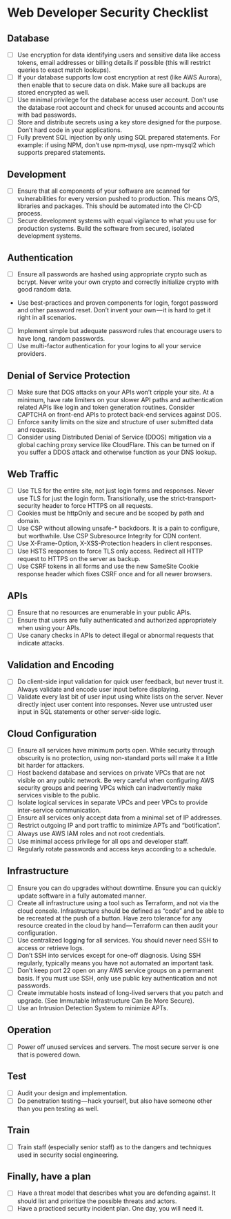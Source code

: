 # Web Developer Security Checklist

## Database

  - [ ] Use encryption for data identifying users and sensitive data like access tokens, email addresses or billing details if possible (this will restrict queries to exact match lookups).
  - [ ] If your database supports low cost encryption at rest (like AWS Aurora), then enable that to secure data on disk. Make sure all backups are stored encrypted as well.
  - [ ] Use minimal privilege for the database access user account. Don’t use the database root account and check for unused accounts and accounts with bad passwords.
  - [ ] Store and distribute secrets using a key store designed for the purpose. Don’t hard code in your applications.
  - [ ] Fully prevent SQL injection by only using SQL prepared statements. For example: if using NPM, don’t use npm-mysql, use npm-mysql2 which supports prepared statements.

## Development

  - [ ] Ensure that all components of your software are scanned for vulnerabilities for every version pushed to production. This means O/S, libraries and packages. This should be automated into the CI-CD process.
  - [ ] Secure development systems with equal vigilance to what you use for production systems. Build the software from secured, isolated development systems.

## Authentication

  - [ ] Ensure all passwords are hashed using appropriate crypto such as bcrypt. Never write your own crypto and correctly initialize crypto with good random data.
  - Use best-practices and proven components for login, forgot password and other password reset. Don’t invent your own — it is hard to get it right in all scenarios.
  - [ ] Implement simple but adequate password rules that encourage users to have long, random passwords.
  - [ ] Use multi-factor authentication for your logins to all your service providers.

## Denial of Service Protection

  - [ ] Make sure that DOS attacks on your APIs won’t cripple your site. At a minimum, have rate limiters on your slower API paths and authentication related APIs like login and token generation routines. Consider CAPTCHA on front-end APIs to protect back-end services against DOS.
  - [ ] Enforce sanity limits on the size and structure of user submitted data and requests.
  - [ ] Consider using Distributed Denial of Service (DDOS) mitigation via a global caching proxy service like CloudFlare. This can be turned on if you suffer a DDOS attack and otherwise function as your DNS lookup.

## Web Traffic

  - [ ] Use TLS for the entire site, not just login forms and responses. Never use TLS for just the login form. Transitionally, use the strict-transport-security header to force HTTPS on all requests.
  - [ ] Cookies must be httpOnly and secure and be scoped by path and domain.
  - [ ] Use CSP without allowing unsafe-* backdoors. It is a pain to configure, but worthwhile. Use CSP Subresource Integrity for CDN content.
  - [ ] Use X-Frame-Option, X-XSS-Protection headers in client responses.
  - [ ] Use HSTS responses to force TLS only access. Redirect all HTTP request to HTTPS on the server as backup.
  - [ ] Use CSRF tokens in all forms and use the new SameSite Cookie response header which fixes CSRF once and for all newer browsers.

## APIs

  - [ ] Ensure that no resources are enumerable in your public APIs.
  - [ ] Ensure that users are fully authenticated and authorized appropriately when using your APIs.
  - [ ] Use canary checks in APIs to detect illegal or abnormal requests that indicate attacks.

## Validation and Encoding

  - [ ] Do client-side input validation for quick user feedback, but never trust it. Always validate and encode user input before displaying.
  - [ ] Validate every last bit of user input using white lists on the server. Never directly inject user content into responses. Never use untrusted user input in SQL statements or other server-side logic.

## Cloud Configuration

  - [ ] Ensure all services have minimum ports open. While security through obscurity is no protection, using non-standard ports will make it a little bit harder for attackers.
  - [ ] Host backend database and services on private VPCs that are not visible on any public network. Be very careful when configuring AWS security groups and peering VPCs which can inadvertently make services visible to the public.
  - [ ] Isolate logical services in separate VPCs and peer VPCs to provide inter-service communication.
  - [ ] Ensure all services only accept data from a minimal set of IP addresses.
  - [ ] Restrict outgoing IP and port traffic to minimize APTs and “botification”.
  - [ ] Always use AWS IAM roles and not root credentials.
  - [ ] Use minimal access privilege for all ops and developer staff.
  - [ ] Regularly rotate passwords and access keys according to a schedule.

## Infrastructure

  - [ ] Ensure you can do upgrades without downtime. Ensure you can quickly update software in a fully automated manner.
  - [ ] Create all infrastructure using a tool such as Terraform, and not via the cloud console. Infrastructure should be defined as “code” and be able to be recreated at the push of a button. Have zero tolerance for any resource created in the cloud by hand — Terraform can then audit your configuration.
  - [ ] Use centralized logging for all services. You should never need SSH to access or retrieve logs.
  - [ ] Don’t SSH into services except for one-off diagnosis. Using SSH regularly, typically means you have not automated an important task.
  - [ ] Don’t keep port 22 open on any AWS service groups on a permanent basis. If you must use SSH, only use public key authentication and not passwords.
  - [ ] Create immutable hosts instead of long-lived servers that you patch and upgrade. (See Immutable Infrastructure Can Be More Secure).
  - [ ] Use an Intrusion Detection System to minimize APTs.

## Operation

  - [ ] Power off unused services and servers. The most secure server is one that is powered down.

## Test

  - [ ] Audit your design and implementation.
  - [ ] Do penetration testing — hack yourself, but also have someone other than you pen testing as well.

## Train

  - [ ] Train staff (especially senior staff) as to the dangers and techniques used in security social engineering.

## Finally, have a plan

  - [ ] Have a threat model that describes what you are defending against. It should list and prioritize the possible threats and actors.
  - [ ] Have a practiced security incident plan. One day, you will need it.
